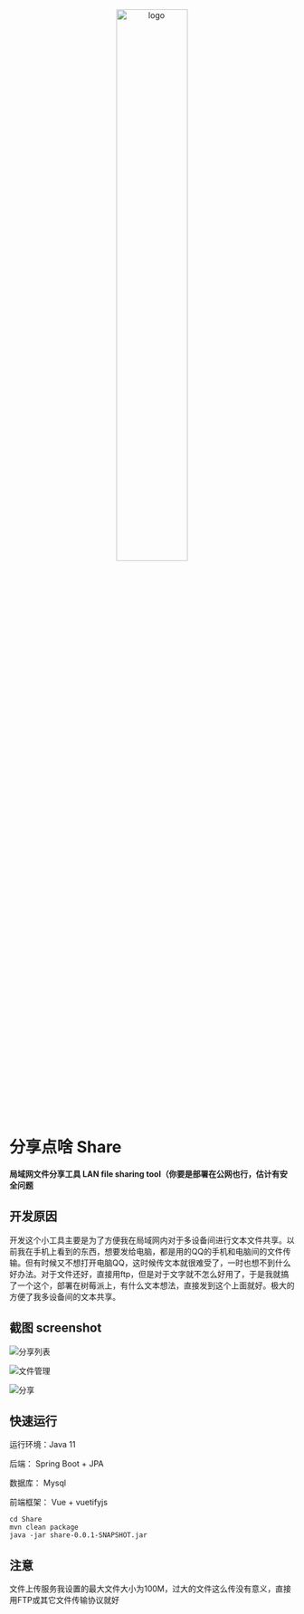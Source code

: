 <div align="center">
<img src="http://p.ananas.chaoxing.com/star3/origin/59f04f31a33f78205298f5a1d4600471.png" alt="logo" title="logo" width="50%" style="text-align:center;">
</div>

# 分享点啥 Share

**局域网文件分享工具 LAN file sharing tool（你要是部署在公网也行，估计有安全问题**

## 开发原因

开发这个小工具主要是为了方便我在局域网内对于多设备间进行文本文件共享。以前我在手机上看到的东西，想要发给电脑，都是用的QQ的手机和电脑间的文件传输。但有时候又不想打开电脑QQ，这时候传文本就很难受了，一时也想不到什么好办法。对于文件还好，直接用ftp，但是对于文字就不怎么好用了，于是我就搞了一个这个，部署在树莓派上，有什么文本想法，直接发到这个上面就好。极大的方便了我多设备间的文本共享。


## 截图 screenshot

![分享列表](http://p.ananas.chaoxing.com/star3/origin/75c50b740f4c406a9dbe3b8d34f7edc8.png "分享列表")

![文件管理](http://p.ananas.chaoxing.com/star3/origin/9ca68f8922183ab69cac1ecfd5c16623.png "文件管理")

![分享](http://p.ananas.chaoxing.com/star3/origin/d3bc5beab83edd7c1445b49faf279f84.png "分享")

## 快速运行

运行环境：Java 11

后端： Spring Boot + JPA

数据库： Mysql

前端框架： Vue + vuetifyjs

```
cd Share
mvn clean package
java -jar share-0.0.1-SNAPSHOT.jar
```

## 注意

文件上传服务我设置的最大文件大小为100M，过大的文件这么传没有意义，直接用FTP或其它文件传输协议就好

